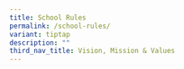 ```yaml
---
title: School Rules
permalink: /school-rules/
variant: tiptap
description: ""
third_nav_title: Vision, Mission & Values
---
```

